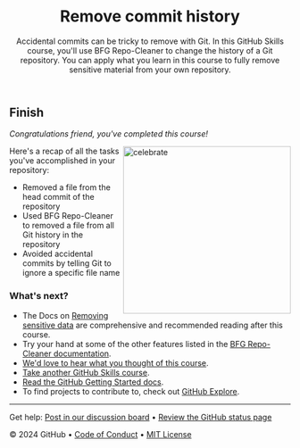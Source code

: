 <header>

<!--
  <<< notes: Course header >>>
  Read <https://skills.github.com/quickstart> for more information about how to build courses using this template.
  Include a 1280×640 image, course name in sentence case, and a concise description in emphasis.
  In your repository settings: enable template repository, add your 1280×640 social image, auto delete head branches.
  Next to "About", add description & tags; disable releases, packages, & environments.
  Add your open source license, GitHub uses the MIT license.
-->

# Remove commit history

Accidental commits can be tricky to remove with Git. In this GitHub Skills course, you'll use BFG Repo-Cleaner to change the history of a Git repository. You can apply what you learn in this course to fully remove sensitive material from your own repository.

</header>

<!--
  <<< Author notes: Finish >>>
  Review what we learned, ask for feedback, provide next steps.
-->

## Finish

_Congratulations friend, you've completed this course!_

<img src="https://octodex.github.com/images/dinotocat.png" alt=celebrate width=300 align=right>

Here's a recap of all the tasks you've accomplished in your repository:

- Removed a file from the head commit of the repository
- Used BFG Repo-Cleaner to removed a file from all Git history in the repository
- Avoided accidental commits by telling Git to ignore a specific file name

### What's next?

- The Docs on [Removing sensitive data](https://docs.github.com/en/authentication/keeping-your-account-and-data-secure/removing-sensitive-data-from-a-repository) are comprehensive and recommended reading after this course.
- Try your hand at some of the other features listed in the [BFG Repo-Cleaner documentation](https://rtyley.github.io/bfg-repo-cleaner/).
- [We'd love to hear what you thought of this course](https://github.com/orgs/skills/discussions/categories/change-commit-history).
- [Take another GitHub Skills course](https://github.com/skills).
- [Read the GitHub Getting Started docs](https://docs.github.com/en/get-started).
- To find projects to contribute to, check out [GitHub Explore](https://github.com/explore).

<footer>

<!--
  <<< Author notes: Footer >>>
  Add a link to get support, GitHub status page, code of conduct, license link.
-->

---

Get help: [Post in our discussion board](https://github.com/orgs/skills/discussions/categories/change-commit-history) &bull; [Review the GitHub status page](https://www.githubstatus.com/)

&copy; 2024 GitHub &bull; [Code of Conduct](https://www.contributor-covenant.org/version/2/1/code_of_conduct/code_of_conduct.md) &bull; [MIT License](https://gh.io/mit)

</footer>
